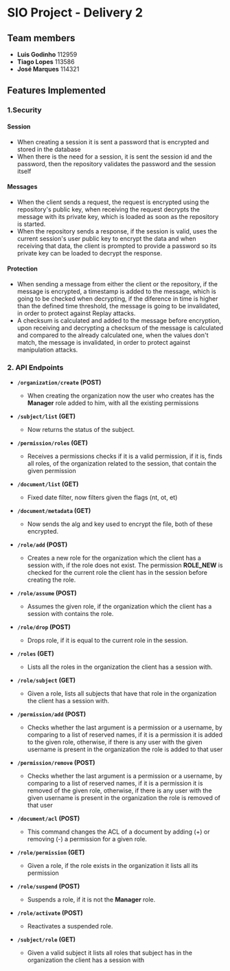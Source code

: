 # SIO Project - Delivery 2

## Team members

- **Luis Godinho** 112959
- **Tiago Lopes** 113586
- **José Marques** 114321

## Features Implemented

### 1.Security

#### Session

- When creating a session it is sent a password that is encrypted and stored in the database
- When there is the need for a session, it is sent the session id and the password, then the repository validates the password and the session itself

#### Messages

- When the client sends a request, the request is encrypted using the repository's public key, when receiving the request decrypts the message with its private key, which is loaded as soon as the repository is started.
- When the repository sends a response, if the session is valid, uses the current session's user public key to encrypt the data and when receiving that data, the client is prompted to provide a password so its private key can be loaded to decrypt the response.

#### Protection

- When sending a message from either the client or the repository, if the message is encrypted, a timestamp is added to the message, which is going to be checked when decrypting, if the diference in time is higher than the defined time threshold, the message is going to be invalidated, in order to protect against Replay attacks.
- A checksum is calculated and added to the message before encryption, upon receiving and decrypting a checksum of the message is calculated and compared to the already calculated one, when the values don't match, the message is invalidated, in order to protect against manipulation attacks.

### 2. API Endpoints

- **`/organization/create` (POST)**

  - When creating the organization now the user who creates has the **Manager** role added to him, with all the existing permissions

- **`/subject/list` (GET)**

  - Now returns the status of the subject.

- **`/permission/roles` (GET)**

  - Receives a permissions checks if it is a valid permission, if it is, finds all roles, of the organization related to the session, that contain the given permission

- **`/document/list` (GET)**

  - Fixed date filter, now filters given the flags (nt, ot, et)

- **`/document/metadata` (GET)**

  - Now sends the alg and key used to encrypt the file, both of these encrypted.

- **`/role/add` (POST)**

  - Creates a new role for the organization which the client has a session with, if the role does not exist. The permission **ROLE_NEW** is checked for the current role the client has in the session before creating the role.

- **`/role/assume` (POST)**

  - Assumes the given role, if the organization which the client has a session with contains the role.

- **`/role/drop` (POST)**

  - Drops role, if it is equal to the current role in the session.

- **`/roles` (GET)**

  - Lists all the roles in the organization the client has a session with.

- **`/role/subject` (GET)**

  - Given a role, lists all subjects that have that role in the organization the client has a session with.

- **`/permission/add` (POST)**

  - Checks whether the last argument is a permission or a username, by comparing to a list of reserved names, if it is a permission it is added to the given role, otherwise, if there is any user with the given username is present in the organization the role is added to that user

- **`/permission/remove` (POST)**

  - Checks whether the last argument is a permission or a username, by comparing to a list of reserved names, if it is a permission it is removed of the given role, otherwise, if there is any user with the given username is present in the organization the role is removed of that user

- **`/document/acl` (POST)**

  - This command changes the ACL of a document by adding (+) or removing (-) a permission for a given role.

- **`/role/permission` (GET)**

  - Given a role, if the role exists in the organization it lists all its permission

- **`/role/suspend` (POST)**

  - Suspends a role, if it is not the **Manager** role.

- **`/role/activate` (POST)**

  - Reactivates a suspended role.

- **`/subject/role` (GET)**

  - Given a valid subject it lists all roles that subject has in the organization the client has a session with
